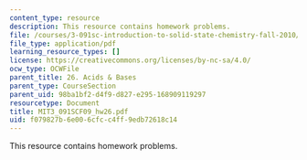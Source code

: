 ```yaml
---
content_type: resource
description: This resource contains homework problems.
file: /courses/3-091sc-introduction-to-solid-state-chemistry-fall-2010/f079827b6e006cfcc4ff9edb72618c14_MIT3_091SCF09_hw26.pdf
file_type: application/pdf
learning_resource_types: []
license: https://creativecommons.org/licenses/by-nc-sa/4.0/
ocw_type: OCWFile
parent_title: 26. Acids & Bases
parent_type: CourseSection
parent_uid: 98ba1bf2-d4f9-d827-e295-168909119297
resourcetype: Document
title: MIT3_091SCF09_hw26.pdf
uid: f079827b-6e00-6cfc-c4ff-9edb72618c14
---
```

This resource contains homework problems.